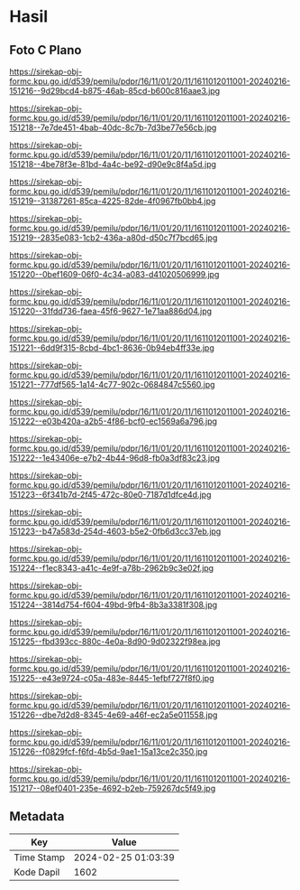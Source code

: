 # Hasil

## Foto C Plano

https://sirekap-obj-formc.kpu.go.id/d539/pemilu/pdpr/16/11/01/20/11/1611012011001-20240216-151216--9d29bcd4-b875-46ab-85cd-b600c816aae3.jpg

https://sirekap-obj-formc.kpu.go.id/d539/pemilu/pdpr/16/11/01/20/11/1611012011001-20240216-151218--7e7de451-4bab-40dc-8c7b-7d3be77e56cb.jpg

https://sirekap-obj-formc.kpu.go.id/d539/pemilu/pdpr/16/11/01/20/11/1611012011001-20240216-151218--4be78f3e-81bd-4a4c-be92-d90e9c8f4a5d.jpg

https://sirekap-obj-formc.kpu.go.id/d539/pemilu/pdpr/16/11/01/20/11/1611012011001-20240216-151219--31387261-85ca-4225-82de-4f0967fb0bb4.jpg

https://sirekap-obj-formc.kpu.go.id/d539/pemilu/pdpr/16/11/01/20/11/1611012011001-20240216-151219--2835e083-1cb2-436a-a80d-d50c7f7bcd65.jpg

https://sirekap-obj-formc.kpu.go.id/d539/pemilu/pdpr/16/11/01/20/11/1611012011001-20240216-151220--0bef1609-06f0-4c34-a083-d41020506999.jpg

https://sirekap-obj-formc.kpu.go.id/d539/pemilu/pdpr/16/11/01/20/11/1611012011001-20240216-151220--31fdd736-faea-45f6-9627-1e71aa886d04.jpg

https://sirekap-obj-formc.kpu.go.id/d539/pemilu/pdpr/16/11/01/20/11/1611012011001-20240216-151221--6dd9f315-8cbd-4bc1-8636-0b94eb4ff33e.jpg

https://sirekap-obj-formc.kpu.go.id/d539/pemilu/pdpr/16/11/01/20/11/1611012011001-20240216-151221--777df565-1a14-4c77-902c-0684847c5560.jpg

https://sirekap-obj-formc.kpu.go.id/d539/pemilu/pdpr/16/11/01/20/11/1611012011001-20240216-151222--e03b420a-a2b5-4f86-bcf0-ec1569a6a796.jpg

https://sirekap-obj-formc.kpu.go.id/d539/pemilu/pdpr/16/11/01/20/11/1611012011001-20240216-151222--1e43406e-e7b2-4b44-96d8-fb0a3df83c23.jpg

https://sirekap-obj-formc.kpu.go.id/d539/pemilu/pdpr/16/11/01/20/11/1611012011001-20240216-151223--6f341b7d-2f45-472c-80e0-7187d1dfce4d.jpg

https://sirekap-obj-formc.kpu.go.id/d539/pemilu/pdpr/16/11/01/20/11/1611012011001-20240216-151223--b47a583d-254d-4603-b5e2-0fb6d3cc37eb.jpg

https://sirekap-obj-formc.kpu.go.id/d539/pemilu/pdpr/16/11/01/20/11/1611012011001-20240216-151224--f1ec8343-a41c-4e9f-a78b-2962b9c3e02f.jpg

https://sirekap-obj-formc.kpu.go.id/d539/pemilu/pdpr/16/11/01/20/11/1611012011001-20240216-151224--3814d754-f604-49bd-9fb4-8b3a3381f308.jpg

https://sirekap-obj-formc.kpu.go.id/d539/pemilu/pdpr/16/11/01/20/11/1611012011001-20240216-151225--fbd393cc-880c-4e0a-8d90-9d02322f98ea.jpg

https://sirekap-obj-formc.kpu.go.id/d539/pemilu/pdpr/16/11/01/20/11/1611012011001-20240216-151225--e43e9724-c05a-483e-8445-1efbf727f8f0.jpg

https://sirekap-obj-formc.kpu.go.id/d539/pemilu/pdpr/16/11/01/20/11/1611012011001-20240216-151226--dbe7d2d8-8345-4e69-a46f-ec2a5e011558.jpg

https://sirekap-obj-formc.kpu.go.id/d539/pemilu/pdpr/16/11/01/20/11/1611012011001-20240216-151226--f0829fcf-f6fd-4b5d-9ae1-15a13ce2c350.jpg

https://sirekap-obj-formc.kpu.go.id/d539/pemilu/pdpr/16/11/01/20/11/1611012011001-20240216-151217--08ef0401-235e-4692-b2eb-759267dc5f49.jpg


## Metadata

| Key        | Value               |
| ---------- | ------------------- |
| Time Stamp | 2024-02-25 01:03:39 |
| Kode Dapil | 1602                |



